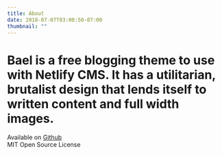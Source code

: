 ```yaml
---
title: About
date: 2018-07-07T03:00:50-07:00
thumbnail: ""
---
```

# Bael is a free blogging theme to use with Netlify CMS. It has a utilitarian, brutalist design that lends itself to written content and full width images.

Available on [Github](https://github.com/jake-101/bael-template)\
MIT Open Source License